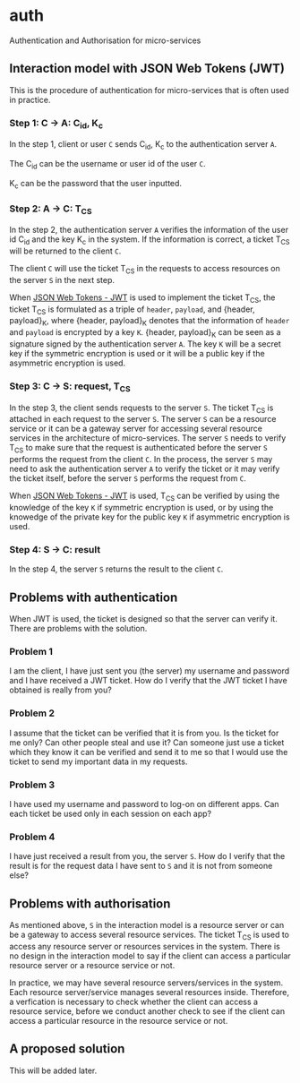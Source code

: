 # auth
Authentication and Authorisation for micro-services

## Interaction model with JSON Web Tokens (JWT)

This is the procedure of authentication for micro-services that is often used in practice.

### Step 1: C &rarr; A: C<sub>id</sub>, K<sub>c</sub>

In the step 1, client or user `C` sends C<sub>id</sub>, K<sub>c</sub> to the authentication server `A`.

The C<sub>id</sub> can be the username or user id of the user `C`.

K<sub>c</sub> can be the password that the user inputted.

### Step 2: A &rarr; C: T<sub>CS</sub>

In the step 2, the authentication server `A` verifies the information of the user id C<sub>id</sub> and the key K<sub>c</sub> in the system. If the information is correct, a ticket T<sub>CS</sub> will be returned to the client `C`.

The client `C` will use the ticket T<sub>CS</sub> in the requests to access resources on the server `S` in the next step.

When [JSON Web Tokens - JWT](https://jwt.io) is used to implement the ticket T<sub>CS</sub>, the ticket T<sub>CS</sub> is formulated as a triple of `header`, `payload`, and {header, payload}<sub>K</sub>, where {header, payload}<sub>K</sub> denotes that the information of `header` and `payload` is encrypted by a key `K`.
{header, payload}<sub>K</sub> can be seen as a signature signed by the authentication server `A`.
The key `K` will be a secret key if the symmetric encryption is used or it will be a public key if the asymmetric encryption is used.

### Step 3: C &rarr; S: request, T<sub>CS</sub>

In the step 3, the client sends requests to the server `S`. The ticket T<sub>CS</sub> is attached in each request to the server `S`. The server `S` can be a resource service or it can be a gateway server for accessing several resource services in the architecture of micro-services.
The server `S` needs to verify T<sub>CS</sub> to make sure that the request is authenticated before the server `S` performs the request from the client `C`.
In the process, the server `S` may need to ask the authentication server `A` to verify the ticket or it may verify the ticket itself, before the server `S` performs the request from `C`.

When [JSON Web Tokens - JWT](https://jwt.io) is used, T<sub>CS</sub> can be verified by using the knowledge of the key `K` if symmetric encryption is used, or by using the knowedge of the private key for the public key `K` if asymmetric encryption is used.

### Step 4: S &rarr; C: result

In the step 4, the server `S` returns the result to the client `C`.

## Problems with authentication

When JWT is used, the ticket is designed so that the server can verify it. There are problems with the solution.

### Problem 1

I am the client, I have just sent you (the server) my username and password and I have received a JWT ticket. 
How do I verify that the JWT ticket I have obtained is really from you?

### Problem 2

I assume that the ticket can be verified that it is from you. 
Is the ticket for me only? Can other people steal and use it? Can someone just use a ticket which they know it can be verified and send it to me so that I would use the ticket to send my important data in my requests.

### Problem 3

I have used my username and password to log-on on different apps. 
Can each ticket be used only in each session on each app?

### Problem 4

I have just received a result from you, the server `S`. 
How do I verify that the result is for the request data I have sent to `S` and it is not from someone else?

## Problems with authorisation

As mentioned above, `S` in the interaction model is a resource server or can be a gateway to access several resource services.
The ticket T<sub>CS</sub> is used to access any resource server or resources services in the system.
There is no design in the interaction model to say if the client can access a particular resource server or a resource service or not.

In practice, we may have several resource servers/services in the system. 
Each resource server/service manages several resources inside.
Therefore, a verfication is necessary to check whether the client can access a resource service, before we conduct another check to see if the client can access a particular resource in the resource service or not.

## A proposed solution

This will be added later.

